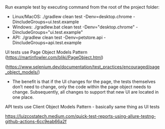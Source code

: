 


Run example test by executing command from the root of the project folder:
- Linux/MacOS: ./gradlew clean test -Denv=desktop.chrome -DincludeGroups=ui.test.example
- Windows: ./gradlew.bat clean test -Denv="desktop.chrome" -DincludeGroups="ui.test.example"
- API: ./gradlew clean test -Denv=petstore.api -DincludeGroups=api.test.example





UI tests use Page Object Models Pattern
(https://martinfowler.com/bliki/PageObject.html)

(https://www.selenium.dev/documentation/test_practices/encouraged/page_object_models/)

- The benefit is that if the UI changes for the page, the tests themselves don’t need to change, only the code within the page object needs to change. Subsequently, all changes to support that new UI are located in one place.




API tests use Client Object Models Pattern - basically same thing as UI tests

https://luizcostatech.medium.com/quick-test-reports-using-allure-testng-github-actions-6cc9eab66a2f
